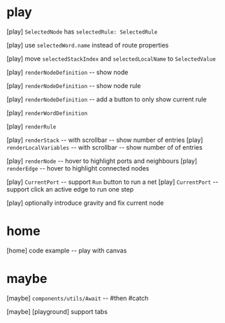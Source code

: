 # play

[play] `SelectedNode` has `selectedRule: SelectedRule`

[play] use `selectedWord.name` instead of route properties

[play] move `selectedStackIndex` and `selectedLocalName` to `SelectedValue`

[play] `renderNodeDefinition` -- show node

[play] `renderNodeDefinition` -- show node rule

[play] `renderNodeDefinition` -- add a button to only show current rule

[play] `renderWordDefinition`

[play] `renderRule`

[play] `renderStack` -- with scrollbar -- show number of entries
[play] `renderLocalVariables` -- with scrollbar -- show number of of entries

[play] `renderNode` -- hover to highlight ports and neighbours
[play] `renderEdge` -- hover to highlight connected nodes

[play] `CurrentPort` -- support `Run` button to run a net
[play] `CurrentPort` -- support click an active edge to run one step

[play] optionally introduce gravity and fix current node

# home

[home] code example -- play with canvas

# maybe

[maybe] `components/utils/Await` -- #then #catch

[maybe] [playground] support tabs
